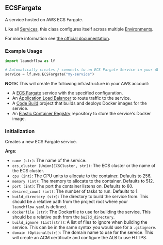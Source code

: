 ## ECSFargate

A service hosted on AWS ECS Fargate.

Like all [Services](/docs/concepts/services), this class configures itself across multiple [Environments](/docs/concepts/environments).

For more information see [the official documentation](https://docs.aws.amazon.com/AmazonECS/latest/developerguide/AWS_Fargate.html).


### Example Usage
```python
import launchflow as lf

# Automatically creates / connects to an ECS Fargate Service in your AWS account
service = lf.aws.ECSFargate("my-service")
```

**NOTE:** This will create the following infrastructure in your AWS account:
- A [ECS Fargate](https://aws.amazon.com/fargate/) service with the specified configuration.
- An [Application Load Balancer](https://aws.amazon.com/elasticloadbalancing) to route traffic to the service.
- A [Code Build](https://aws.amazon.com/codebuild) project that builds and deploys Docker images for the service.
- An [Elastic Container Registry](https://aws.amazon.com/ecr) repository to store the service's Docker image.

### initialization

Creates a new ECS Fargate service.

**Args:**
- `name (str)`: The name of the service.
- `ecs_cluster (Union[ECSCluster, str])`: The ECS cluster or the name of the ECS cluster.
- `cpu (int)`: The CPU units to allocate to the container. Defaults to 256.
- `memory (int)`: The memory to allocate to the container. Defaults to 512.
- `port (int)`: The port the container listens on. Defaults to 80.
- `desired_count (int)`: The number of tasks to run. Defaults to 1.
- `build_directory (str)`: The directory to build the service from. This should be a relative path from the project root where your `launchflow.yaml` is defined.
- `dockerfile (str)`: The Dockerfile to use for building the service. This should be a relative path from the `build_directory`.
- `build_ignore (List[str])`: A list of files to ignore when building the service. This can be in the same syntax you would use for a `.gitignore`.
- `domain (Optional[str])`: The domain name to use for the service. This will create an ACM certificate and configure the ALB to use HTTPS.
